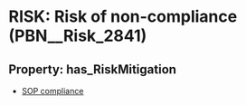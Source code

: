 # RISK: __Risk of non-compliance__ (PBN__Risk_2841)

## Property: has_RiskMitigation

* [SOP compliance](PBN__Mitigation_983)

